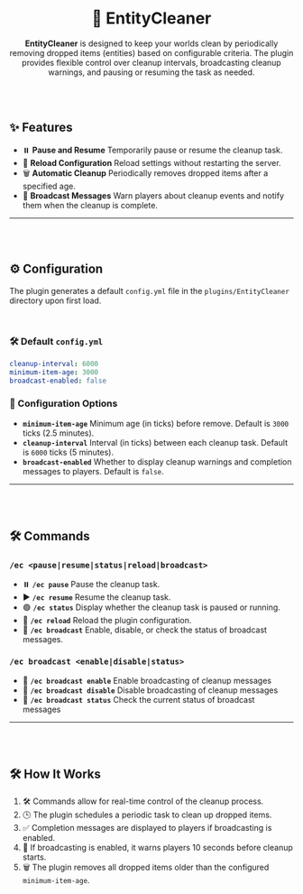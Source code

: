 
<div align="center">

# 🌟 EntityCleaner

**EntityCleaner** is designed to keep your worlds clean by periodically removing dropped items (entities) based on configurable criteria. The plugin provides flexible control over cleanup intervals, broadcasting cleanup warnings, and pausing or resuming the task as needed.

</div>

<br><br>

## ✨ Features

- ⏸️ **Pause and Resume** Temporarily pause or resume the cleanup task.
- 🔄 **Reload Configuration** Reload settings without restarting the server.
- 🗑️ **Automatic Cleanup** Periodically removes dropped items after a specified age.
- 📢 **Broadcast Messages** Warn players about cleanup events and notify them when the cleanup is complete.

---

<br><br>

## ⚙️ Configuration

The plugin generates a default `config.yml` file in the `plugins/EntityCleaner` directory upon first load.

<br>

### 🛠️ Default `config.yml`
```yaml
cleanup-interval: 6000
minimum-item-age: 3000
broadcast-enabled: false
```

### 🔧 Configuration Options
- **`minimum-item-age`** Minimum age (in ticks) before remove. Default is `3000` ticks (2.5 minutes).
- **`cleanup-interval`** Interval (in ticks) between each cleanup task. Default is `6000` ticks (5 minutes).
- **`broadcast-enabled`** Whether to display cleanup warnings and completion messages to players. Default is `false`.


---

<br><br>

## 🛠️ Commands

### `/ec <pause|resume|status|reload|broadcast>`
- ⏸️ **`/ec pause`** Pause the cleanup task.
- ▶️ **`/ec resume`** Resume the cleanup task.
- 🟢 **`/ec status`** Display whether the cleanup task is paused or running.
- 🔄 **`/ec reload`** Reload the plugin configuration.
- 📢 **`/ec broadcast`** Enable, disable, or check the status of broadcast messages.

### `/ec broadcast <enable|disable|status>`
- 📢 **`/ec broadcast enable`** Enable broadcasting of cleanup messages
- 📢 **`/ec broadcast disable`** Disable broadcasting of cleanup messages
- 📢 **`/ec broadcast status`** Check the current status of broadcast messages

---

<br><br>

## 🛠️ How It Works

1. 🛠️ Commands allow for real-time control of the cleanup process.
2. 🕒 The plugin schedules a periodic task to clean up dropped items.
3. ✅ Completion messages are displayed to players if broadcasting is enabled.
4. 📢 If broadcasting is enabled, it warns players 10 seconds before cleanup starts.
5. 🗑️ The plugin removes all dropped items older than the configured `minimum-item-age`.
